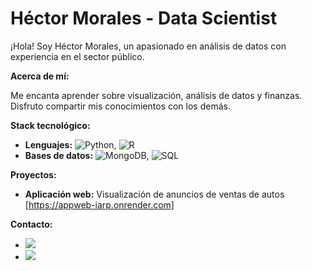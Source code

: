  # Héctor Morales - Data Scientist
 
¡Hola! Soy Héctor Morales, un apasionado en análisis de datos con experiencia en el sector público. 

**Acerca de mí:**

Me encanta aprender sobre visualización, análisis de datos y finanzas. Disfruto compartir mis conocimientos con los demás.

**Stack tecnológico:**

* **Lenguajes:** ![Python](https://img.shields.io/badge/Python-3776AB?style=for-the-badge&logo=python&logoColor=white), ![R](https://img.shields.io/badge/R-276DC3?style=for-the-badge&logo=r&logoColor=white)
* **Bases de datos:** ![MongoDB](https://img.shields.io/badge/MongoDB-47A248?style=for-the-badge&logo=mongodb&logoColor=white), ![SQL](https://img.shields.io/badge/SQL-0057B8?style=for-the-badge&logo=sql&logoColor=white)

**Proyectos:**

* **Aplicación web:** Visualización de anuncios de ventas de autos [https://appweb-iarp.onrender.com]

**Contacto:**

* [![](https://img.shields.io/badge/Correo-hector.rld@comunidad.unam.mx-30B980?style=for-the-badge&logo=minutemailer&logoColor=white)](mailto:hector.rld@comunidad.unam.mx)
* [![](https://img.shields.io/badge/LinkedIn-Hector_Morales_O-0077B5?style=for-the-badge&logo=linkedin&logoColor=white)](https://www.linkedin.com/in/hector-morales-o/)


